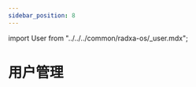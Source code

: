 ```yaml
---
sidebar_position: 8
---
```


import User from "../../../common/radxa-os/\_user.mdx";

# 用户管理

<User />
